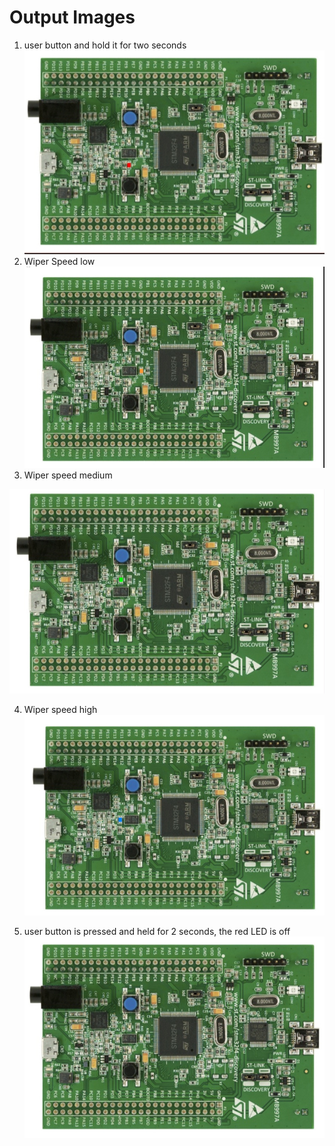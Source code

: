 # Output Images



1. user button and hold it for two seconds
   ![image](https://github.com/avnish8726/M3_Wiper_Control_System/blob/main/6_Output/Others/Engine%20ON%20state.jpg)
2. Wiper Speed low 
![image](https://github.com/avnish8726/M3_Wiper_Control_System/blob/main/6_Output/Others/Wiper%20Speed%20Low.jpg)
3. Wiper speed medium 

![image](https://github.com/avnish8726/M3_Wiper_Control_System/blob/main/6_Output/Others/Wiper%20Speed%20Medium.jpg)

4. Wiper speed high
![image](https://github.com/avnish8726/M3_Wiper_Control_System/blob/main/6_Output/Others/Wiper%20Speed%20High.jpg)

5. user button is pressed and held for 2 seconds, the red LED is off
![image](https://github.com/avnish8726/M3_Wiper_Control_System/blob/main/6_Output/Others/Engine%20OFF%20State.jpg)


